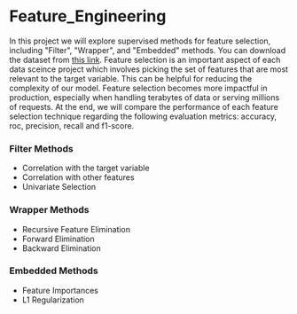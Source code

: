 # Feature_Engineering
In this project we will explore supervised methods for feature selection, including "Filter", "Wrapper", and "Embedded" methods. You can download the dataset from [this link](https://archive.ics.uci.edu/dataset/17/breast+cancer+wisconsin+diagnostic).
Feature selection is an important aspect of each data sceince project which involves picking the set of features that are most relevant to the target variable. This can be helpful for reducing the complexity of our model. Feature selection becomes more impactful in production, especially when handling terabytes of data or serving millions of requests.
At the end, we will compare the performance of each feature selection technique regarding the following evaluation metrics: accuracy, roc, precision, recall and f1-score.

### Filter Methods
- Correlation with the target variable
- Correlation with other features
- Univariate Selection

 ### Wrapper Methods
- Recursive Feature Elimination
- Forward Elimination
- Backward Elimination

### Embedded Methods
- Feature Importances
- L1 Regularization
